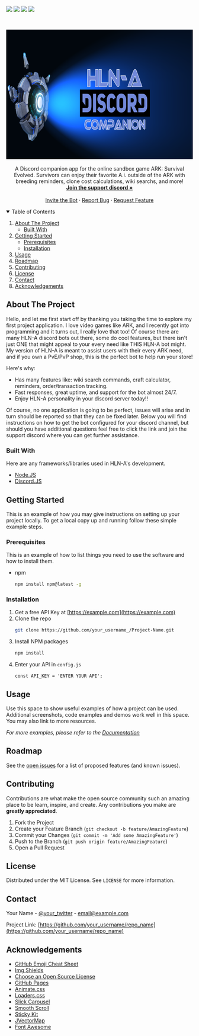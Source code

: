 <!--
*** Thanks for checking out the Best-README-Template. If you have a suggestion
*** that would make this better, please fork the repo and create a pull request
*** or simply open an issue with the tag "enhancement".
*** Thanks again! Now go create something AMAZING! :D
-->



<!-- PROJECT SHIELDS -->
<!--
*** I'm using markdown "reference style" links for readability.
*** Reference links are enclosed in brackets [ ] instead of parentheses ( ).
*** See the bottom of this document for the declaration of the reference variables
*** for contributors-url, forks-url, etc. This is an optional, concise syntax you may use.
*** https://www.markdownguide.org/basic-syntax/#reference-style-links
-->
[![][readme-shield]][readme-url]
[![][version-shield]][version-url]
[![][issues-shield]][issues-url]
![][discord-shield]



<!-- PROJECT LOGO -->
<br />
<p align="center">
  <a href="https://github.com/othneildrew/Best-README-Template">
    <img src="images/HLNA GitHub2.png" alt="Logo" width="800" height="350">
  </a>

  <!-- <h3 align="center">HLN-A</h3> -->

  <p align="center">
    A Discord companion app for the online sandbox game ARK: Survival Evolved. Survivors can enjoy their favorite A.i. outside of the ARK with breeding reminders,
    clone cost calculations, wiki searchs, and more!
    <br />
    <a href="https://discord.gg/WqunCan"><strong>Join the support discord »</strong></a>
    <br />
    <br />
    <a href="https://github.com/othneildrew/Best-README-Template">Invite the Bot</a>
    ·
    <a href="https://github.com/ALCHElVlY/hlna/issues">Report Bug</a>
    ·
    <a href="https://github.com/ALCHElVlY/hlna/issues">Request Feature</a>
  </p>
</p>



<!-- TABLE OF CONTENTS -->
<details open="open">
  <summary>Table of Contents</summary>
  <ol>
    <li>
      <a href="#about-the-project">About The Project</a>
      <ul>
        <li><a href="#built-with">Built With</a></li>
      </ul>
    </li>
    <li>
      <a href="#getting-started">Getting Started</a>
      <ul>
        <li><a href="#prerequisites">Prerequisites</a></li>
        <li><a href="#installation">Installation</a></li>
      </ul>
    </li>
    <li><a href="#usage">Usage</a></li>
    <li><a href="#roadmap">Roadmap</a></li>
    <li><a href="#contributing">Contributing</a></li>
    <li><a href="#license">License</a></li>
    <li><a href="#contact">Contact</a></li>
    <li><a href="#acknowledgements">Acknowledgements</a></li>
  </ol>
</details>



<!-- ABOUT THE PROJECT -->
## About The Project

<!-- [![Product Name Screen Shot][product-screenshot]](https://example.com) -->

Hello, and let me first start off by thanking you taking the time to explore my first project application. I love video games like ARK, and I recently got into programming and it turns out, I really love that too! Of course there are many HLN-A discord bots out there, some do cool features, but there isn't just ONE that might appeal to your every need like THIS HLN-A bot might. My version of HLN-A is meant to assist users with their every ARK need, and if you own a PvE/PvP shop, this is the perfect bot to help run your store!

Here's why:
* Has many features like: wiki search commands, craft calculator, reminders, order/transaction tracking.
* Fast responses, great uptime, and support for the bot almost 24/7.
* Enjoy HLN-A personality in your discord server today!!

Of course, no one application is going to be perfect, issues will arise and in turn should be reported so that they can be fixed later. Below you will find instructions on how to get the bot configured for your discord channel, but should you have additional questions feel free to click the link and join the support discord where you can get further assistance.

### Built With

Here are any frameworks/libraries used in HLN-A's development.
* [Node.JS](https://nodejs.org/en/)
* [Discord.JS](https://discord.js.org/#/)



<!-- GETTING STARTED -->
## Getting Started

This is an example of how you may give instructions on setting up your project locally.
To get a local copy up and running follow these simple example steps.

### Prerequisites

This is an example of how to list things you need to use the software and how to install them.
* npm
  ```sh
  npm install npm@latest -g
  ```

### Installation

1. Get a free API Key at [https://example.com](https://example.com)
2. Clone the repo
   ```sh
   git clone https://github.com/your_username_/Project-Name.git
   ```
3. Install NPM packages
   ```sh
   npm install
   ```
4. Enter your API in `config.js`
   ```JS
   const API_KEY = 'ENTER YOUR API';
   ```



<!-- USAGE EXAMPLES -->
## Usage

Use this space to show useful examples of how a project can be used. Additional screenshots, code examples and demos work well in this space. You may also link to more resources.

_For more examples, please refer to the [Documentation](https://example.com)_



<!-- ROADMAP -->
## Roadmap

See the [open issues](https://github.com/othneildrew/Best-README-Template/issues) for a list of proposed features (and known issues).



<!-- CONTRIBUTING -->
## Contributing

Contributions are what make the open source community such an amazing place to be learn, inspire, and create. Any contributions you make are **greatly appreciated**.

1. Fork the Project
2. Create your Feature Branch (`git checkout -b feature/AmazingFeature`)
3. Commit your Changes (`git commit -m 'Add some AmazingFeature'`)
4. Push to the Branch (`git push origin feature/AmazingFeature`)
5. Open a Pull Request



<!-- LICENSE -->
## License

Distributed under the MIT License. See `LICENSE` for more information.



<!-- CONTACT -->
## Contact

Your Name - [@your_twitter](https://twitter.com/your_username) - email@example.com

Project Link: [https://github.com/your_username/repo_name](https://github.com/your_username/repo_name)



<!-- ACKNOWLEDGEMENTS -->
## Acknowledgements
* [GitHub Emoji Cheat Sheet](https://www.webpagefx.com/tools/emoji-cheat-sheet)
* [Img Shields](https://shields.io)
* [Choose an Open Source License](https://choosealicense.com)
* [GitHub Pages](https://pages.github.com)
* [Animate.css](https://daneden.github.io/animate.css)
* [Loaders.css](https://connoratherton.com/loaders)
* [Slick Carousel](https://kenwheeler.github.io/slick)
* [Smooth Scroll](https://github.com/cferdinandi/smooth-scroll)
* [Sticky Kit](http://leafo.net/sticky-kit)
* [JVectorMap](http://jvectormap.com)
* [Font Awesome](https://fontawesome.com)





<!-- MARKDOWN LINKS & IMAGES -->
<!-- https://www.markdownguide.org/basic-syntax/#reference-style-links -->
[readme-shield]: https://img.shields.io/badge/readme%20style-standard-blue.svg?style=plastic
[readme-url]: https://github.com/ALCHElVlY/hln-a#readme
[discord-shield]: https://img.shields.io/discord/686731263956090915?color=blue&label=Online%20Discord%20Members&style=plastic
[version-shield]: https://img.shields.io/github/v/tag/ALCHElVlY/hlna?label=version&style=plastic
[version-url]: https://github.com/ALCHElVlY/hlna/releases
[issues-shield]: https://img.shields.io/github/issues/ALCHElVlY/hlna?color=blue&style=plastic
[issues-url]: https://github.com/ALCHElVlY/hlna/issues
